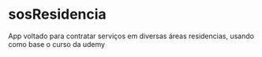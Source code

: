 # sosResidencia
App voltado para contratar serviços em diversas áreas residencias, usando como base o curso da udemy
